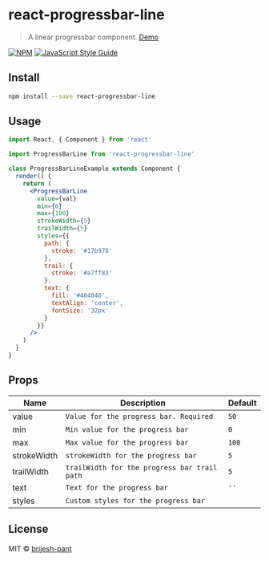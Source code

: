 # react-progressbar-line

> A linear progressbar component. [Demo](https://brijesh-pant.github.io/react-progressbar-line/)

[![NPM](https://img.shields.io/npm/v/react-progressbar-line.svg)](https://www.npmjs.com/package/react-progressbar-line) [![JavaScript Style Guide](https://img.shields.io/badge/code_style-standard-brightgreen.svg)](https://standardjs.com)

## Install

```bash
npm install --save react-progressbar-line
```

## Usage

```jsx
import React, { Component } from 'react'

import ProgressBarLine from 'react-progressbar-line'

class ProgressBarLineExample extends Component {
  render() {
    return (
      <ProgressBarLine
        value={val}
        min={0}
        max={100}
        strokeWidth={5}
        trailWidth={5}
        styles={{
          path: {
            stroke: '#17b978'
          },
          trail: {
            stroke: '#a7ff83'
          },
          text: {
            fill: '#404040',
            textAlign: 'center',
            fontSize: '32px'
          }
        }}
      />
    )
  }
}
```

## Props

| Name        | Description                                  | Default |
| ----------- | -------------------------------------------- | ------- |
| value       | `Value for the progress bar. Required`       | `50`    |
| min         | `Min value for the progress bar`             | `0`     |
| max         | `Max value for the progress bar`             | `100`   |
| strokeWidth | `strokeWidth for the progress bar`           | `5`     |
| trailWidth  | `trailWidth for the progress bar trail path` | `5`     |
| text        | `Text for the progress bar`                  | `''`    |
| styles      | `Custom styles for the progress bar`         |         |

## License

MIT © [brijesh-pant](https://github.com/brijesh-pant)
